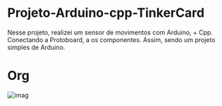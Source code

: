 # Projeto-Arduino-cpp-TinkerCard
 
  Nesse projeto, realizei um sensor de movimentos com Arduino, + Cpp. Conectando a Protoboard, a os componentes. Assim, sendo um projeto simples de Arduino.

# Org
  
![imag](https://github.com/user-attachments/assets/a318b6ee-bb10-40b8-add4-95fb8471fec1)
